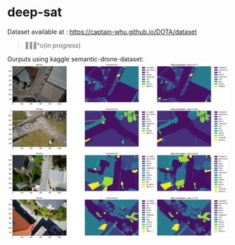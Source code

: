 # deep-sat

Dataset available at : https://captain-whu.github.io/DOTA/dataset

> 👷🏻‍♂️°o(in progress)

Ourputs using kaggle semantic-drone-dataset:
![](results/output-0.png)
![](results/output-1.png)
![](results/output-2.png)
![](results/output-3.png)